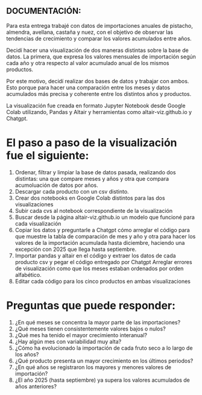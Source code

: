 
## DOCUMENTACIÓN: 

Para esta entrega trabajé con datos de importaciones anuales de pistacho, almendra, avellana, castaña y nuez, con el objetivo de observar las tendencias de crecimiento y comparar los valores acumulados entre años.

Decidí hacer una visualización de dos maneras distintas sobre la base de datos. La primera, que expresa  los valores mensuales de importación según cada año y otra respecto al valor acumulado anual de los mismos productos.

Por este motivo, decidí realizar dos bases de datos y trabajar con ambos.  Esto porque para hacer una comparación entre los meses y datos acumulados más precisa y coherente entre los distintos años y productos.

La visualización fue creada en formato Jupyter Notebook desde Google Colab utilizando, Pandas y Altair y herramientas como altair-viz.github.io y Chatgpt. 

# El paso a paso de la visualización fue el siguiente: 
1. Ordenar, filtrar y limpiar la base de datos pasada, realizando dos distintas: una que compare meses y años y otra que compara acumoluación de datos por años.
2. Descargar cada producto con un csv distinto.
3. Crear dos notebooks en Google Colab distintos para las dos visualizaciones
4. Subir cada cvs al notebook correspondiente de la visualización 
5. Buscar desde la página  altair-viz.github.io un modelo que funcioné para cada visualización
6. Copiar los datos y preguntarle a Chatgpt cómo arreglar el código para que muestre la tabla de comparación de mes y año y otra para hacer los valores de la importación acumulada hasta diciembre, haciendo una excepción con 2025 que llega hasta septiembre. 
7. Importar pandas y altair en el código y extraer los datos de cada producto csv y pegar el código entregado por Chatgpt
Arreglar errores de visualización como que los meses estaban ordenados por orden alfabético. 
8. Editar cada código para los cinco productos en ambas visualizaciones

# Preguntas que puede responder: 
1. ¿En qué meses se concentra la mayor parte de las importaciones?
2. ¿Qué meses tienen consistentemente valores bajos o nulos?
3. ¿Qué mes ha tenido el mayor crecimiento interanual?
4. ¿Hay algún mes con variabilidad muy alta?
5. ¿Cómo ha evolucionado la importación de cada fruto seco a lo largo de los años?
6. ¿Qué producto presenta un mayor crecimiento en los últimos periodos?
7. ¿En qué años se registraron los mayores y menores valores de importación?
8. ¿El año 2025 (hasta septiembre) ya supera los valores acumulados de años anteriores?
